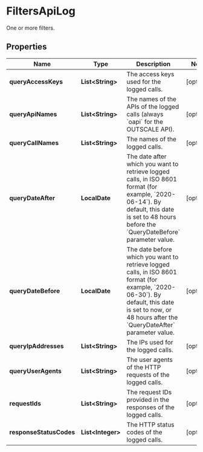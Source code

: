 

# FiltersApiLog

One or more filters.

## Properties

| Name | Type | Description | Notes |
|------------ | ------------- | ------------- | -------------|
|**queryAccessKeys** | **List&lt;String&gt;** | The access keys used for the logged calls. |  [optional] |
|**queryApiNames** | **List&lt;String&gt;** | The names of the APIs of the logged calls (always &#x60;oapi&#x60; for the OUTSCALE API). |  [optional] |
|**queryCallNames** | **List&lt;String&gt;** | The names of the logged calls. |  [optional] |
|**queryDateAfter** | **LocalDate** | The date after which you want to retrieve logged calls, in ISO 8601 format (for example, &#x60;2020-06-14&#x60;). By default, this date is set to 48 hours before the &#x60;QueryDateBefore&#x60; parameter value. |  [optional] |
|**queryDateBefore** | **LocalDate** | The date before which you want to retrieve logged calls, in ISO 8601 format (for example, &#x60;2020-06-30&#x60;). By default, this date is set to now, or 48 hours after the &#x60;QueryDateAfter&#x60; parameter value. |  [optional] |
|**queryIpAddresses** | **List&lt;String&gt;** | The IPs used for the logged calls. |  [optional] |
|**queryUserAgents** | **List&lt;String&gt;** | The user agents of the HTTP requests of the logged calls. |  [optional] |
|**requestIds** | **List&lt;String&gt;** | The request IDs provided in the responses of the logged calls. |  [optional] |
|**responseStatusCodes** | **List&lt;Integer&gt;** | The HTTP status codes of the logged calls. |  [optional] |



